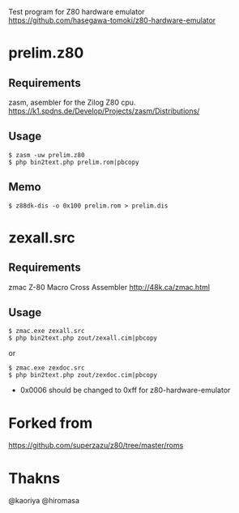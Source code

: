 Test program for Z80 hardware emulator  
https://github.com/hasegawa-tomoki/z80-hardware-emulator

# prelim.z80

## Requirements

zasm, asembler for the Zilog Z80 cpu.  
https://k1.spdns.de/Develop/Projects/zasm/Distributions/

## Usage


```
$ zasm -uw prelim.z80
$ php bin2text.php prelim.rom|pbcopy
```

## Memo

```
$ z88dk-dis -o 0x100 prelim.rom > prelim.dis
```

# zexall.src

## Requirements

zmac Z-80 Macro Cross Assembler
http://48k.ca/zmac.html

## Usage

```
$ zmac.exe zexall.src
$ php bin2text.php zout/zexall.cim|pbcopy
```
or
```
$ zmac.exe zexdoc.src
$ php bin2text.php zout/zexdoc.cim|pbcopy
```

* 0x0006 should be changed to 0xff for z80-hardware-emulator

# Forked from

https://github.com/superzazu/z80/tree/master/roms

# Thakns

@kaoriya
@hiromasa

